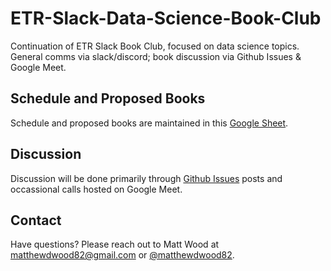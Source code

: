 # ETR-Slack-Data-Science-Book-Club
Continuation of ETR Slack Book Club, focused on data science topics. General comms via slack/discord; book discussion via Github Issues &amp; Google Meet.

## Schedule and Proposed Books
Schedule and proposed books are maintained in this [Google Sheet](https://docs.google.com/spreadsheets/d/1YeMj9LDGtKU9_-LfeSUDdWvJHLnL5jPizaAutWzhJtE/edit#gid=0).

## Discussion
Discussion will be done primarily through [Github Issues](https://github.com/matthewdwood82/ETR-Slack-Data-Science-Book-Club/issues) posts and occassional calls hosted on Google Meet.

## Contact
Have questions? Please reach out to Matt Wood at [matthewdwood82@gmail.com](mailto:matthewdwood82@gmail.com) or [@matthewdwood82](https://twitter.com/matthewdwood82).
